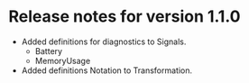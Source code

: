 # Release notes for version 1.1.0

- Added definitions for diagnostics to Signals.
  - Battery
  - MemoryUsage
- Added definitions Notation to Transformation.
